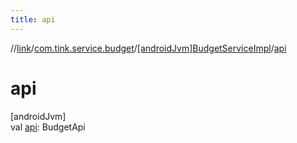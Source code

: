 ```yaml
---
title: api
---
```

//[link](../../../index.html)/[com.tink.service.budget](../index.html)/[[androidJvm]BudgetServiceImpl](index.html)/[api](api.html)



# api



[androidJvm]\
val [api](api.html): BudgetApi




